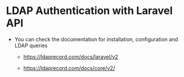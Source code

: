 # LDAP Authentication with Laravel API

- You can check the documentation for installation, configuration and LDAP queries
    - https://ldaprecord.com/docs/laravel/v2

    - https://ldaprecord.com/docs/core/v2/
